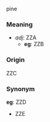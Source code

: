 pine
### Meaning
+ _adj_: ZZA
    + __eg__: ZZB

### Origin

ZZC

### Synonym

__eg__: ZZD

+ ZZE


